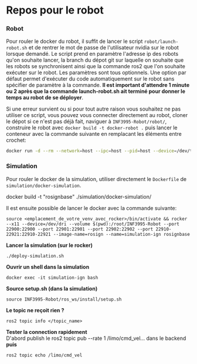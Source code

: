# Repos pour le robot

### Robot

Pour rouler le docker du robot, il suffit de lancer le script `robot/launch-robot.sh` et de rentrer le mot de passe de l'utilisateur nvidia sur le robot lorsque demandé. Le script prend en paramètre l'adresse ip des robots qu'on souhaite lancer, la branch du dépot git sur laquelle on souhaite que les robots se synchronisent ainsi que la commande ros2 que l'on souhaite exécuter sur le robot. Les paramètres sont tous optionnels. Une option par défaut permet d'exécuter du code automatiquement sur le robot sans spécifier de paramètre à la commande. **Il est important d'attendre 1 minute ou 2 après que la commande launch-robot.sh ait terminé pour donner le temps au robot de se déployer**.

Si une erreur survient ou si pour tout autre raison vous souhaitez ne pas utiliser ce script, vous pouvez vous connecter directement au robot, cloner le dépot si ce n'est pas déjà fait, naviguer à `INF3995-Robot/robot/`, construire le robot avec `docker build -t docker-robot .` puis lancer le conteneur avec la commande suivante en remplacant les éléments entre crochet:

``` bash
docker run -d --rm --network=host --ipc=host --pid=host --device=/dev/ttyTHS1 --device=/dev/ydlidar -v /home/nvidia/INF3995-Robot:/root/INF3995-Robot -v /tmp/.X11-unix:/tmp/.X11-unix --env ROS_DOMAIN_ID=62 --env ROBOT_NUM=<numéro_du_robot> docker-robot bash -c '/root/clean_workspace.sh && source /opt/ros/humble/setup.bash && cd root && /root/deploy-robot.sh && source /root/INF3995-Robot/ros_ws/install/setup.bash && <commande_ros_à_exécuter>'
```

### Simulation

Pour rouler le docker de la simulation, utiliser directement le `Dockerfile` de `simulation/docker-simulation`.

docker build -t "rosignbase" ./simulation/docker-simulation/

Il est ensuite possible de lancer le docker avec la commande suivante:

`source <emplacement_de_votre_venv_avec_rocker>/bin/activate && rocker --x11 --device=/dev/dri --volume $(pwd):/root/INF3995-Robot --port 22900:22900 --port 22901:22901 --port 22902:22902 --port 22910-22921:22910-22921 --image-name=rosign --name=simulation-ign rosignbase`


**Lancer la simulation (sur le rocker)**
```
./deploy-simulation.sh
```
**Ouvrir un shell dans la simulation**
```
docker exec -it simulation-ign bash 
```
**Source setup.sh (dans la simulation)**
```
source INF3995-Robot/ros_ws/install/setup.sh
```

**Le topic ne reçoit rien ?**
```
ros2 topic info </topic_name>
```

**Tester la connection rapidement**  
D'abord publish le ros2 topic pub --rate 1 /limo/cmd_vel... dans le backend  
**puis**
```
ros2 topic echo /limo/cmd_vel
```
